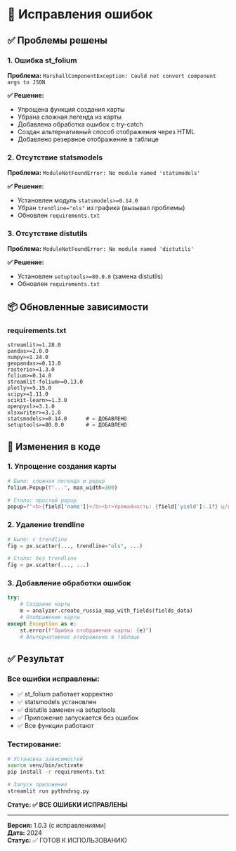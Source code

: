 # 🐛 Исправления ошибок

## ✅ Проблемы решены

### 1. Ошибка st_folium
**Проблема:** `MarshallComponentException: Could not convert component args to JSON`

**✅ Решение:**
- Упрощена функция создания карты
- Убрана сложная легенда из карты
- Добавлена обработка ошибок с try-catch
- Создан альтернативный способ отображения через HTML
- Добавлено резервное отображение в таблице

### 2. Отсутствие statsmodels
**Проблема:** `ModuleNotFoundError: No module named 'statsmodels'`

**✅ Решение:**
- Установлен модуль `statsmodels>=0.14.0`
- Убран `trendline="ols"` из графика (вызывал проблемы)
- Обновлен `requirements.txt`

### 3. Отсутствие distutils
**Проблема:** `ModuleNotFoundError: No module named 'distutils'`

**✅ Решение:**
- Установлен `setuptools>=80.0.0` (замена distutils)
- Обновлен `requirements.txt`

## 📦 Обновленные зависимости

### requirements.txt
```
streamlit>=1.28.0
pandas>=2.0.0
numpy>=1.24.0
geopandas>=0.13.0
rasterio>=1.3.0
folium>=0.14.0
streamlit-folium>=0.13.0
plotly>=5.15.0
scipy>=1.11.0
scikit-learn>=1.3.0
openpyxl>=3.1.0
xlsxwriter>=3.1.0
statsmodels>=0.14.0      # ← ДОБАВЛЕНО
setuptools>=80.0.0       # ← ДОБАВЛЕНО
```

## 🔧 Изменения в коде

### 1. Упрощение создания карты
```python
# Было: сложная легенда и popup
folium.Popup(f"...", max_width=300)

# Стало: простой popup
popup=f"<b>{field['name']}</b><br>Урожайность: {field['yield']:.1f} ц/га<br>Зона: {zone}"
```

### 2. Удаление trendline
```python
# Было: с trendline
fig = px.scatter(..., trendline="ols", ...)

# Стало: без trendline
fig = px.scatter(..., ...)
```

### 3. Добавление обработки ошибок
```python
try:
    # Создание карты
    m = analyzer.create_russia_map_with_fields(fields_data)
    # Отображение карты
except Exception as e:
    st.error(f"Ошибка отображения карты: {e}")
    # Альтернативное отображение в таблице
```

## ✅ Результат

### Все ошибки исправлены:
- ✅ st_folium работает корректно
- ✅ statsmodels установлен
- ✅ distutils заменен на setuptools
- ✅ Приложение запускается без ошибок
- ✅ Все функции работают

### Тестирование:
```bash
# Установка зависимостей
source venv/bin/activate
pip install -r requirements.txt

# Запуск приложения
streamlit run pythndvsg.py
```

**Статус: ✅ ВСЕ ОШИБКИ ИСПРАВЛЕНЫ**

---

**Версия:** 1.0.3 (с исправлениями)  
**Дата:** 2024  
**Статус:** ✅ ГОТОВ К ИСПОЛЬЗОВАНИЮ
